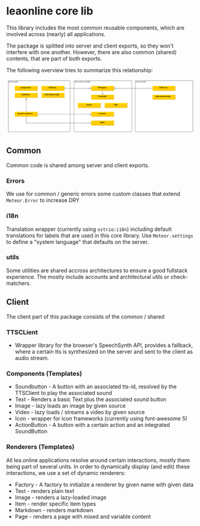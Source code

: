 # leaonline core lib

This library includes the most common reusable components, 
which are involved across (nearly) all applications.

The package is splitted into server and client exports, so they won't interfere with one another.
However, there are also common (shared) contents, that are part of both exports.

The following overview tries to summarize this relationship:

![package overview](./docs/overview.svg)


## Common

Common code is shared among server and client exports.

### Errors

We use for common / generic errors some custom classes that extend `Meteor.Error` to increase DRY

### i18n

Translation wrapper (currently using `ostrio:i18n`) including default translations for labels that
are used in this core library. Use `Meteor.settings` to define a "system language" that defaults on the server.

### utils

Some utilities are shared accross architectures to ensure a good fullstack experience.
The mostly include accounts and architectural utils or check-matchers.


## Client

The client part of this package consists of the common / shared   

### TTSCLient

* Wrapper library for the browser's SpeechSynth API, provides a fallback, where a certain tts
  is synthesized on the server and sent to the client as audio stream.

### Components (Templates)

- Soundbutton - A button with an associated tts-id, resolved by the TTSClient to play the associated sound
- Text - Renders a basic Text plus the associated sound button
- Image - lazy loads an image by given source
- Video - lazy loads / streams a video by given source
- Icon - wrapper for icon frameworks (currently using font-awesome 5)
- ActionButton - A button with a certain action and an integrated SoundButton

### Renderers (Templates)

All lea.online applications resolve around certain interactions, mostly them being part of several units.
In order to dynamically display (and edit) these interactions, we use a set of dynamic renderers: 

- Factory - A factory to initialize a renderer by given name with given data
- Text - renders plain text
- Image - renders a lazy-loaded image
- Item - render specific item types
- Markdown - renders markdown
- Page - renders a page with mixed and variable content

